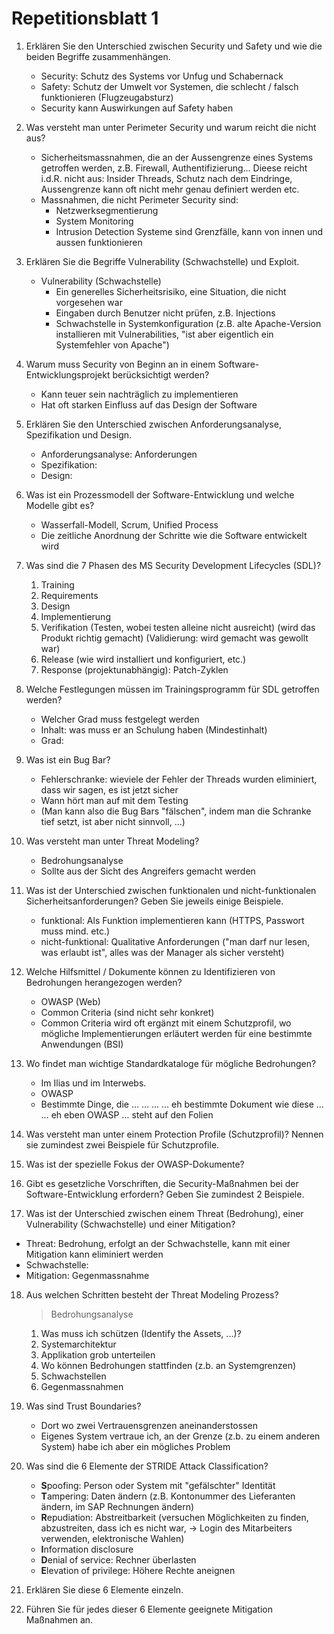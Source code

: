 # Repetitionsblatt 1

1.  Erklären Sie den Unterschied zwischen Security und Safety und wie die beiden Begriffe zusammenhängen.
    *   Security: Schutz des Systems vor Unfug und Schabernack
    *   Safety: Schutz der Umwelt vor Systemen, die schlecht / falsch funktionieren (Flugzeugabsturz)
    *   Security kann Auswirkungen auf Safety haben

2.  Was versteht man unter Perimeter Security und warum reicht die nicht aus?
    *   Sicherheitsmassnahmen, die an der Aussengrenze eines Systems getroffen werden, z.B. Firewall, Authentifizierung… Dieese reicht i.d.R. nicht aus: Insider Threads, Schutz nach dem Eindringe, Aussengrenze kann oft nicht mehr genau definiert werden etc.
    *   Massnahmen, die nicht Perimeter Security sind: 
        *   Netzwerksegmentierung
        *   System Monitoring
        *   Intrusion Detection Systeme sind Grenzfälle, kann von innen und aussen funktionieren

3.  Erklären Sie die Begriffe Vulnerability (Schwachstelle) und Exploit.

    *   Vulnerability (Schwachstelle)
        *   Ein generelles Sicherheitsrisiko, eine Situation, die nicht vorgesehen war
        *   Eingaben durch Benutzer nicht prüfen, z.B. Injections
        *   Schwachstelle in Systemkonfiguration (z.B. alte Apache-Version installieren mit Vulnerabilities, "ist aber eigentlich ein Systemfehler von Apache")

4.  Warum muss Security von Beginn an in einem Software-Entwicklungsprojekt berücksichtigt werden?

    *   Kann teuer sein nachträglich zu implementieren
    *   Hat oft starken Einfluss auf das Design der Software

5.  Erklären Sie den Unterschied zwischen Anforderungsanalyse, Spezifikation und Design.

    *   Anforderungsanalyse: Anforderungen
    *   Spezifikation:
    *   Design:

6.  Was ist ein Prozessmodell der Software-Entwicklung und welche Modelle gibt es?

    *   Wasserfall-Modell, Scrum, Unified Process
    *   Die zeitliche Anordnung der Schritte wie die Software entwickelt wird

7.  Was sind die 7 Phasen des MS Security Development Lifecycles (SDL)?

    1.  Training
    2.  Requirements
    3.  Design
    4.  Implementierung
    5.  Verifikation (Testen, wobei testen alleine nicht ausreicht) (wird das Produkt richtig gemacht) (Validierung: wird gemacht was gewollt war)
    6.  Release (wie wird installiert und konfiguriert, etc.)
    7.  Response (projektunabhängig): Patch-Zyklen

8.  Welche Festlegungen müssen im Trainingsprogramm für SDL getroffen werden?

    *   Welcher Grad muss festgelegt werden
    *   Inhalt: was muss er an Schulung haben (Mindestinhalt)
    *   Grad: 

9.  Was ist ein Bug Bar?

    *   Fehlerschranke: wieviele der Fehler der Threads wurden eliminiert, dass wir sagen, es ist jetzt sicher
    *   Wann hört man auf mit dem Testing
    *   (Man kann also die Bug Bars "fälschen", indem man die Schranke tief setzt, ist aber nicht sinnvoll, …)

10.  Was versteht man unter Threat Modeling?

     *   Bedrohungsanalyse
     *   Sollte aus der Sicht des Angreifers gemacht werden

11.  Was ist der Unterschied zwischen funktionalen und nicht-funktionalen Sicherheitsanforderungen? Geben Sie jeweils einige Beispiele.

     *   funktional: Als Funktion implementieren kann (HTTPS, Passwort muss mind. etc.)
     *   nicht-funktional: Qualitative Anforderungen ("man darf nur lesen, was erlaubt ist", alles was der Manager als sicher versteht)

12.  Welche Hilfsmittel / Dokumente können zu Identifizieren von Bedrohungen herangezogen werden?

     *   OWASP (Web)
     *   Common Criteria (sind nicht sehr konkret)
     *   Common Criteria wird oft ergänzt mit einem Schutzprofil, wo mögliche Implementierungen erläutert werden für eine bestimmte Anwendungen (BSI)

13.  Wo findet man wichtige Standardkataloge für mögliche Bedrohungen?

     *   Im Ilias und im Interwebs.
     *   OWASP
     *   Bestimmte Dinge, die … … … … eh bestimmte Dokument wie diese … … eh eben OWASP … steht auf den Folien

14.  Was versteht man unter einem Protection Profile (Schutzprofil)? Nennen sie zumindest zwei Beispiele für Schutzprofile.

15.  Was ist der spezielle Fokus der OWASP-Dokumente?

16.  Gibt es gesetzliche Vorschriften, die Security-Maßnahmen bei der Software-Entwicklung erfordern? Geben Sie zumindest 2 Beispiele.

17.  Was ist der Unterschied zwischen einem Threat (Bedrohung), einer Vulnerability
   (Schwachstelle) und einer Mitigation?

   *   Threat: Bedrohung, erfolgt an der Schwachstelle, kann mit einer Mitigation kann eliminiert werden
   *   Schwachstelle: 
   *   Mitigation: Gegenmassnahme

18.  Aus welchen Schritten besteht der Threat Modeling Prozess?

     >    Bedrohungsanalyse

     1.  Was muss ich schützen (Identify the Assets, ...)?
     2.  Systemarchitektur
     3.  Applikation grob unterteilen
     4.  Wo können Bedrohungen stattfinden (z.b. an Systemgrenzen)
     5.  Schwachstellen
     6.  Gegenmassnahmen

19.  Was sind Trust Boundaries?

     *   Dort wo zwei Vertrauensgrenzen aneinanderstossen
     *   Eigenes System vertraue ich, an der Grenze (z.b. zu einem anderen System) habe ich aber ein mögliches Problem

20.  Was sind die 6 Elemente der STRIDE Attack Classification?

     *   **S**poofing: Person oder System mit "gefälschter" Identität
     *   **T**ampering: Daten ändern (z.B. Kontonummer des Lieferanten ändern, im SAP Rechnungen ändern)
     *   **R**epudiation: Abstreitbarkeit (versuchen Möglichkeiten zu finden, abzustreiten, dass ich es nicht war, $\to$ Login des Mitarbeiters verwenden, elektronische Wahlen)
     *   **I**nformation disclosure
     *   **D**enial of service: Rechner überlasten
     *   **E**levation of privilege: Höhere Rechte aneignen

21.  Erklären Sie diese 6 Elemente einzeln.

22.  Führen Sie für jedes dieser 6 Elemente geeignete Mitigation Maßnahmen an.